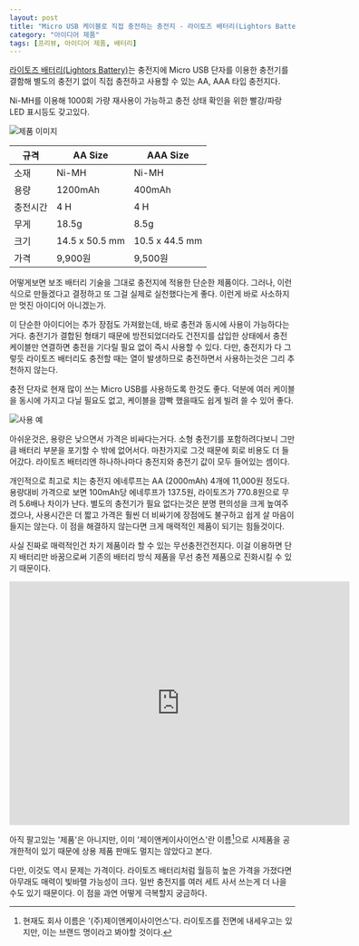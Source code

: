 ```yaml
---
layout: post
title: "Micro USB 케이블로 직접 충전하는 충전지 - 라이토즈 배터리(Lightors Battery)"
category: "아이디어 제품"
tags: [프리뷰, 아이디어 제품, 배터리]
---
```


[라이토즈 배터리(Lightors Battery)](http://lightors.co.kr/newpage/product01.html)는
충전지에 Micro USB 단자를 이용한 충전기를 결함해
별도의 충전기 없이 직접 충전하고 사용할 수 있는 AA, AAA 타입 충전지다.

Ni-MH를 이용해 1000회 가량 재사용이 가능하고
충전 상태 확인을 위한 빨강/파랑 LED 표시등도 갖고있다.

![제품 이미지](http://lightors.co.kr/postfixo/images/newpage/product/prd01_prd01.png)

규격     | AA Size        | AAA Size
---------|----------------|----------------
소재     | Ni-MH          | Ni-MH
용량     | 1200mAh        | 400mAh
충전시간 | 4 H            | 4 H
무게     | 18.5g          | 8.5g
크기     | 14.5 x 50.5 mm | 10.5 x 44.5 mm
가격     | 9,900원        | 9,500원

어떻게보면 보조 배터리 기술을 그대로 충전지에 적용한 단순한 제품이다.
그러나, 이런식으로 만들겠다고 결정하고 또 그걸 실제로 실천했다는게 좋다.
이런게 바로 사소하지만 멋진 아이디어 아니겠는가.

이 단순한 아이디어는 추가 장점도 가져왔는데,
바로 충전과 동시에 사용이 가능하다는거다.
충전기가 결합된 형태기 때문에
방전되었더라도 건전지를 삽입한 상태에서 충전 케이블만 연결하면
충전을 기다릴 필요 없이 즉시 사용할 수 있다.
다만, 충전지가 다 그렇듯 라이토즈 배터리도 충전할 때는 열이 발생하므로
충전하면서 사용하는것은 그리 추천하지 않는다.

충전 단자로 현재 많이 쓰는 Micro USB를 사용하도록 한것도 좋다.
덕분에 여러 케이블을 동시에 가지고 다닐 필요도 없고,
케이블을 깜빡 했을때도 쉽게 빌려 쓸 수 있어 좋다.

![사용 예](http://lightors.co.kr/postfixo/images/newpage/product/nprd01_img13.jpg)

아쉬운것은, 용량은 낮으면서 가격은 비싸다는거다.
소형 충전기를 포함하려다보니 그만큼 배터리 부분을 포기할 수 밖에 없어서다.
마찬가지로 그것 때문에 회로 비용도 더 들어갔다.
라이토즈 배터리엔 하나하나마다 충전지와 충전기 값이 모두 들어있는 셈이다.

개인적으로 최고로 치는 충전지 에네루프는 AA (2000mAh) 4개에 11,000원 정도다.
용량대비 가격으로 보면 100mAh당 에네루프가 137.5원, 라이토즈가 770.8원으로
무려 5.6배나 차이가 난다.
별도의 충전기가 필요 없다는것은 분명 편의성을 크게 높여주겠으나,
사용시간은 더 짧고 가격은 훨씬 더 비싸기에
장점에도 불구하고 쉽게 살 마음이 들지는 않는다.
이 점을 해결하지 않는다면 크게 매력적인 제품이 되기는 힘들것이다.

사실 진짜로 매력적인건 차기 제품이라 할 수 있는 무선충전건전지다.
이걸 이용하면 단지 배터리만 바꿈으로써 기존의 배터리 방식 제품을 무선 충전 제품으로 진화시킬 수 있기 때문이다.

<center><iframe width="600" height="430" src="https://www.youtube.com/embed/wE5yYa8BMF8" frameborder="0" allowfullscreen></iframe></center>

아직 팔고있는 '제품'은 아니지만,
이미 '제이앤케이사이언스'란 이름[^1]으로 시제품을 공개한적이 있기 때문에
상용 제품 판매도 멀지는 않았다고 본다.

다만, 이것도 역시 문제는 가격이다.
라이토즈 배터리처럼 월등히 높은 가격을 가졌다면
아무래도 매력이 빛바랠 가능성이 크다.
일반 충전지를 여러 세트 사서 쓰는게 더 나을 수도 있기 때문이다.
이 점을 과연 어떻게 극복할지 궁금하다.

[^1]: 현재도 회사 이름은 '(주)제이앤케이사이언스'다. 라이토즈를 전면에 내세우고는 있지만, 이는 브랜드 명이라고 봐야할 것이다.
